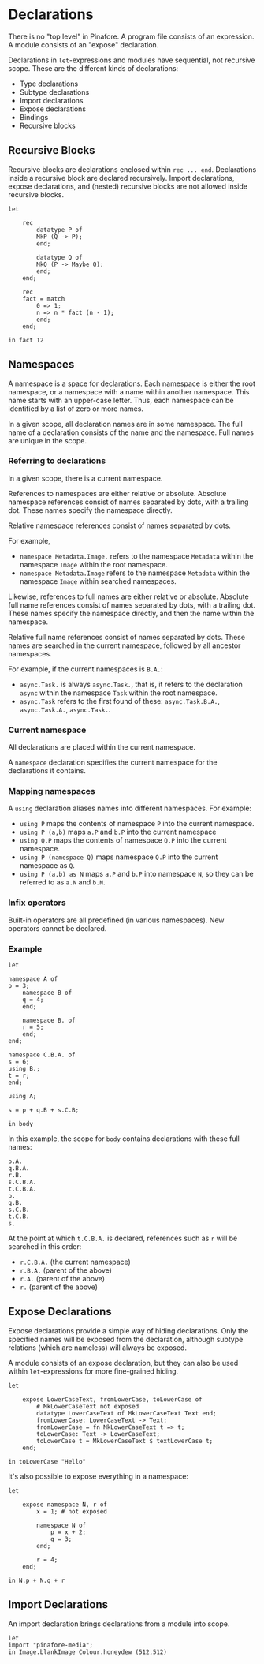 # Declarations

There is no "top level" in Pinafore.
A program file consists of an expression.
A module consists of an "expose" declaration.

Declarations in `let`-expressions and modules have sequential, not recursive scope.
These are the different kinds of declarations:

- Type declarations
- Subtype declarations
- Import declarations
- Expose declarations
- Bindings
- Recursive blocks

## Recursive Blocks

Recursive blocks are declarations enclosed within `rec ... end`.
Declarations inside a recursive block are declared recursively.
Import declarations, expose declarations, and (nested) recursive blocks are not allowed inside recursive blocks.

```pinafore
let

    rec
        datatype P of
        MkP (Q -> P);
        end;

        datatype Q of
        MkQ (P -> Maybe Q);
        end;
    end;

    rec
    fact = match
        0 => 1;
        n => n * fact (n - 1);
        end;
    end;

in fact 12
```

## Namespaces

A namespace is a space for declarations.
Each namespace is either the root namespace, or a namespace with a name within another namespace.
This name starts with an upper-case letter.
Thus, each namespace can be identified by a list of zero or more names.

In a given scope, all declaration names are in some namespace.
The full name of a declaration consists of the name and the namespace.
Full names are unique in the scope.

### Referring to declarations

In a given scope, there is a current namespace.

References to namespaces are either relative or absolute.
Absolute namespace references consist of names separated by dots, with a trailing dot.
These names specify the namespace directly.

Relative namespace references consist of names separated by dots.

For example,

* `namespace Metadata.Image.` refers to the namespace `Metadata` within the namespace `Image` within the root namespace.
* `namespace Metadata.Image` refers to the namespace `Metadata` within the namespace `Image` within searched namespaces.

Likewise, references to full names are either relative or absolute.
Absolute full name references consist of names separated by dots, with a trailing dot.
These names specify the namespace directly, and then the name within the namespace.

Relative full name references consist of names separated by dots.
These names are searched in the current namespace, followed by all ancestor namespaces.

For example, if the current namespaces is `B.A.`:

* `async.Task.` is always `async.Task.`, that is, it refers to the declaration `async` within the namespace `Task` within the root namespace.
* `async.Task` refers to the first found of these: `async.Task.B.A.`, `async.Task.A.`, `async.Task.`.

### Current namespace

All declarations are placed within the current namespace.

A `namespace` declaration specifies the current namespace for the declarations it contains.

### Mapping namespaces

A `using` declaration aliases names into different namespaces.
For example:

* `using P` maps the contents of namespace `P` into the current namespace.
* `using P (a,b)` maps `a.P` and `b.P` into the current namespace
* `using Q.P` maps the contents of namespace `Q.P` into the current namespace.
* `using P (namespace Q)` maps namespace `Q.P` into the current namespace as `Q`.
* `using P (a,b) as N` maps `a.P` and `b.P` into namespace `N`, so they can be referred to as `a.N` and `b.N`.

### Infix operators

Built-in operators are all predefined (in various namespaces).
New operators cannot be declared.

### Example

```pinafore
let

namespace A of
p = 3;
    namespace B of
    q = 4;
    end;

    namespace B. of
    r = 5;
    end;
end;

namespace C.B.A. of
s = 6;
using B.;
t = r;
end;

using A;

s = p + q.B + s.C.B;

in body
```

In this example, the scope for `body` contains declarations with these full names:

```
p.A.
q.B.A.
r.B.
s.C.B.A.
t.C.B.A.
p.
q.B.
s.C.B.
t.C.B.
s.
```

At the point at which `t.C.B.A.` is declared, references such as `r` will be searched in this order:

* `r.C.B.A.` (the current namespace)
* `r.B.A.` (parent of the above)
* `r.A.` (parent of the above)
* `r.` (parent of the above)

## Expose Declarations

Expose declarations provide a simple way of hiding declarations.
Only the specified names will be exposed from the declaration, although subtype relations (which are nameless) will always be exposed.

A module consists of an expose declaration, but they can also be used within `let`-expressions for more fine-grained hiding.

```pinafore
let

    expose LowerCaseText, fromLowerCase, toLowerCase of
        # MkLowerCaseText not exposed
        datatype LowerCaseText of MkLowerCaseText Text end;
        fromLowerCase: LowerCaseText -> Text;
        fromLowerCase = fn MkLowerCaseText t => t;
        toLowerCase: Text -> LowerCaseText;
        toLowerCase t = MkLowerCaseText $ textLowerCase t;
    end;

in toLowerCase "Hello"
```

It's also possible to expose everything in a namespace:

```pinafore
let

    expose namespace N, r of
        x = 1; # not exposed

        namespace N of
            p = x + 2;
            q = 3;
        end;
        
        r = 4;
    end;

in N.p + N.q + r
```

## Import Declarations

An import declaration brings declarations from a module into scope.

```pinafore
let
import "pinafore-media";
in Image.blankImage Colour.honeydew (512,512)
```
